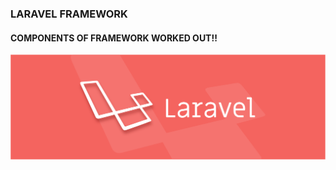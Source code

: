 ### LARAVEL FRAMEWORK
#### COMPONENTS OF FRAMEWORK WORKED OUT!!
![Laravel](./crud1/public/images/Laravel.png)